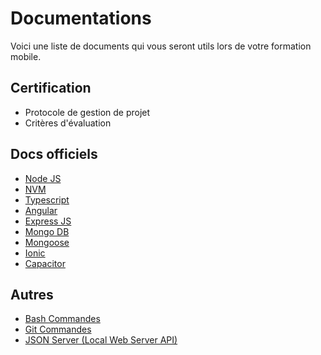 # Documentations

Voici une liste de documents qui vous seront utils lors de votre formation mobile.

## Certification
- Protocole de gestion de projet
- Critères d'évaluation

## Docs officiels
- [Node JS](https://nodejs.org/fr/)
- [NVM](https://github.com/nvm-sh/nvm)
- [Typescript](https://www.typescriptlang.org/)  
- [Angular](https://angular.io/)
- [Express JS](https://expressjs.com/fr/)
- [Mongo DB](https://docs.mongodb.com/manual/tutorial/)
- [Mongoose](https://mongoosejs.com/docs/guide.html)
- [Ionic](https://ionicframework.com/docs)
- [Capacitor](https://capacitor.ionicframework.com/docs/web/)

## Autres
- [Bash Commandes](https://gist.github.com/LeCoupa/122b12050f5fb267e75f)
- [Git Commandes](https://gist.github.com/aquelito/8596717)
- [JSON Server (Local Web Server API)](https://github.com/typicode/json-server#getting-started)
